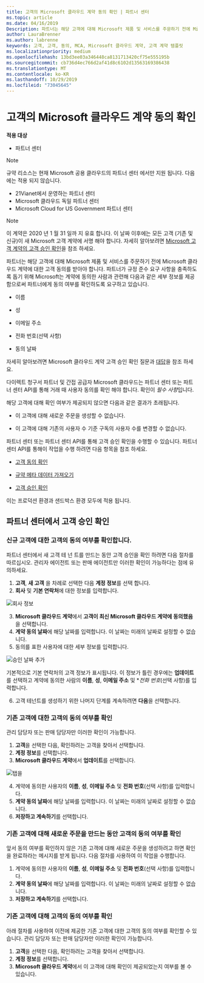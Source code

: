 ```yaml
---
title: 고객의 Microsoft 클라우드 계약 동의 확인 | 파트너 센터
ms.topic: article
ms.date: 04/16/2019
Description: 파트너는 해당 고객에 대해 Microsoft 제품 및 서비스를 주문하기 전에 Microsoft 클라우드 계약에 대한 고객 동의를 받아야 합니다. 파트너가 규정 준수 요구 사항을 충족하도록 돕기 위해 Microsoft는 계약에 동의한 사람과 관련해 특정 세부 정보를 제공함으로써 파트너에게 동의 여부를 확인하도록 요구하고 있습니다.
author: LauraBrenner
ms.author: labrenne
keywords: 고객, 고객, 동의, MCA, Microsoft 클라우드 계약, 고객 계약 템플릿
ms.localizationpriority: medium
ms.openlocfilehash: 13bd3ee03a346448ca8131713420cf75e555195b
ms.sourcegitcommit: cb736d4ec766d2af41d8c6102d13563169386438
ms.translationtype: MT
ms.contentlocale: ko-KR
ms.lasthandoff: 10/29/2019
ms.locfileid: "73045645"
---
```

# <a name="confirm-customer-acceptance-of-the-microsoft-cloud-agreement"></a>고객의 Microsoft 클라우드 계약 동의 확인

**적용 대상**
-  파트너 센터

> [!NOTE]
> 규약 리소스는 현재 Microsoft 공용 클라우드의 파트너 센터 에서만 지원 됩니다. 다음에는 적용 되지 않습니다.
> * 21Vianet에서 운영하는 파트너 센터
> * Microsoft 클라우드 독일 파트너 센터
> * Microsoft Cloud for US Government 파트너 센터

>[!NOTE]
>이 계약은 2020 년 1 월 31 일까 지 유효 합니다. 이 날짜 이후에는 모든 고객 (기존 및 신규)이 새 Microsoft 고객 계약에 서명 해야 합니다. 자세히 알아보려면 [Microsoft 고객 계약의 고객 승인 확인](confirm-customer-agreement.md)을 참조 하세요.

파트너는 해당 고객에 대해 Microsoft 제품 및 서비스를 주문하기 전에 Microsoft 클라우드 계약에 대한 고객 동의를 받아야 합니다. 파트너가 규정 준수 요구 사항을 충족하도록 돕기 위해 Microsoft는 계약에 동의한 사람과 관련해 다음과 같은 세부 정보를 제공함으로써 파트너에게 동의 여부를 확인하도록 요구하고 있습니다. 

-   이름

-   성

-   이메일 주소

-   전화 번호(선택 사항)

-   동의 날짜

자세히 알아보려면 Microsoft 클라우드 계약 고객 승인 확인 질문과 [대답](https://docs.microsoft.com/partner-center/confirm-consent-faq)을 참조 하세요.

다이렉트 청구서 파트너 및 간접 공급자 Microsoft 클라우드는 파트너 센터 또는 파트너 센터 API를 통해 거래 때 사용자 동의를 확인 해야 합니다. 확인이 *필수 사항*입니다.

해당 고객에 대해 확인 여부가 제공되지 않으면 다음과 같은 결과가 초래됩니다.

-   이 고객에 대해 새로운 주문을 생성할 수 없습니다.

-   이 고객에 대해 기존의 사용자 수 기준 구독의 사용자 수를 변경할 수 없습니다.

파트너 센터 또는 파트너 센터 API를 통해 고객 승인 확인을 수행할 수 있습니다. 파트너 센터 API를 통해이 작업을 수행 하려면 다음 항목을 참조 하세요. 

-   [고객 동의 확인](https://docs.microsoft.com/partner-center/develop/get-confirmation-of-customer-consent)

-   [규약 메타 데이터 가져오기](https://docs.microsoft.com/partner-center/develop/get-agreement-metadata)

-   [고객 승인 확인](https://docs.microsoft.com/partner-center/develop/confirm-customer-consent)


이는 프로덕션 환경과 샌드박스 환경 모두에 적용 됩니다.

## <a name="confirming-customer-acceptance-in-partner-center"></a>파트너 센터에서 고객 승인 확인

### <a name="confirm-customer-acceptance-for-a-new-customer"></a>신규 고객에 대한 고객의 동의 여부를 확인합니다.

파트너 센터에서 새 고객 테 넌 트를 만드는 동안 고객 승인을 확인 하려면 다음 절차를 따르십시오. 관리자 에이전트 또는 판매 에이전트만 이러한 확인이 가능하다는 점에 유의하세요.

1. **고객**, **새 고객** 을 차례로 선택한 다음 **계정 정보**를 선택 합니다.
2. **회사** 및 **기본 연락처**에 대한 정보를 입력합니다.

![회사 정보](images/mca/mca1.png)

3. **Microsoft 클라우드 계약**에서 **고객이 최신 Microsoft 클라우드 계약에 동의했음**을 선택합니다.
4. **계약 동의 날짜**에 해당 날짜를 입력합니다. 이 날짜는 미래의 날짜로 설정할 수 없습니다.
5. 동의를 표한 사용자에 대한 세부 정보를 입력합니다.

![승인 날짜 추가](images/mca/MCA3.png)

기본적으로 기본 연락처의 고객 정보가 표시됩니다. 이 정보가 틀린 경우에는 **업데이트**를 선택하고 계약에 동의한 사람의 **이름**, **성**, **이메일 주소** 및 **전화 번호*(선택 사항)를 입력합니다.

6. 고객 테넌트를 생성하기 위한 나머지 단계를 계속하려면 **다음**을 선택합니다.

### <a name="confirm-customer-acceptance-for-an-existing-customer"></a>기존 고객에 대한 고객의 동의 여부를 확인

관리 담당자 또는 판매 담당자만 이러한 확인이 가능합니다.

1. **고객**을 선택한 다음, 확인하려는 고객을 찾아서 선택합니다.
2. **계정 정보**를 선택합니다.
3. **Microsoft 클라우드 계약**에서 **업데이트**를 선택합니다.

![탭을](images/mca/mca4.png)

4. 계약에 동의한 사용자의 **이름**, **성**, **이메일 주소** 및 **전화 번호**(선택 사항)를 입력합니다.
5. **계약 동의 날짜**에 해당 날짜를 입력합니다. 이 날짜는 미래의 날짜로 설정할 수 없습니다.
6. **저장하고 계속하기**를 선택합니다.

### <a name="confirm-customer-acceptance-while-creating-new-order-for-an-existing-customer"></a>기존 고객에 대해 새로운 주문을 만드는 동안 고객의 동의 여부를 확인

앞서 동의 여부를 확인하지 않은 기존 고객에 대해 새로운 주문을 생성하려고 하면 확인을 완료하라는 메시지를 받게 됩니다. 다음 절차를 사용하여 이 작업을 수행합니다.

1. 계약에 동의한 사용자의 **이름**, **성**, **이메일 주소** 및 **전화 번호**(선택 사항)를 입력합니다.
2. **계약 동의 날짜**에 해당 날짜를 입력합니다. 이 날짜는 미래의 날짜로 설정할 수 없습니다.
3. **저장하고 계속하기**를 선택합니다.

### <a name="retrieve-confirmation-of-customer-acceptance-for-an-existing-customer"></a>기존 고객에 대해 고객의 동의 여부를 확인

아래 절차를 사용하여 이전에 제공한 기존 고객에 대한 고객의 동의 여부를 확인할 수 있습니다. 관리 담당자 또는 판매 담당자만 이러한 확인이 가능합니다.

1. **고객**을 선택한 다음, 확인하려는 고객을 찾아서 선택합니다.
2. **계정 정보**를 선택합니다.
3. **Microsoft 클라우드 계약**에서 이 고객에 대해 확인이 제공되었는지 여부를 볼 수 있습니다.
